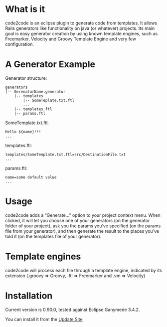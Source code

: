 
# What is it

code2code is an eclipse plugin to generate code from templates. It allows Rails generators like functionality on java (or whatever) projects. Its main goal is easy generator creation by using known template engines, such as Freemarker, Velocity and Groovy Template Engine and very few configuration.

# A Generator Example

Generator structure:

    generators
    |-- GerenatorName.generator
        |-- templates
            |-- SomeTeplate.txt.ftl
            ...
        |-- templates.ftl
        |-- params.ftl


SomeTemplate.txt.ftl:

    Hello ${name}!!!
    ...


templates.ftl:

    templates/SomeTemplate.txt.ftl=src/DestinationFile.txt
    ...

params.ftl:

    name=some default value
    ...


# Usage

code2code adds a “Generate…” option to your project context menu. When clicked, it will let you choose one of your generators (on the generator folder of your project), ask you the params you’ve specified (on the params file from your generator), and then generate the result to the places you’ve told it (on the templates file of your generator).

# Template engines

code2code will process each file through a template engine, indicated by its extension (.groovy => Groovy, .ftl => Freemarker and .vm => Velocity)


# Installation

Current version is 0.90.0, tested against Eclipse Ganymede 3.4.2.

You can install it from the [Update Site](http://srizzo.github.com/code2code/code2code.updatesite)



